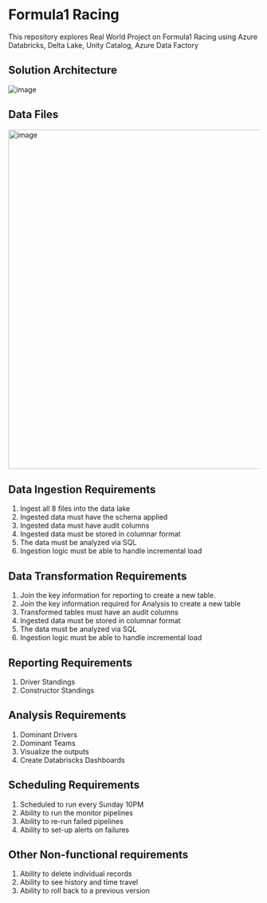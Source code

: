 # Formula1 Racing
This repository explores Real World Project on Formula1 Racing using Azure Databricks, Delta Lake, Unity Catalog, Azure Data Factory

## Solution Architecture
![image](https://github.com/user-attachments/assets/fd231956-51d5-4ad8-8e1f-4a4d318b1624)

## Data Files
<img width="681" alt="image" src="https://github.com/user-attachments/assets/8b275c74-c456-4e9f-a147-29b0f6e9774f">

## Data Ingestion Requirements
1. Ingest all 8 files into the data lake
2. Ingested data must have the schema applied
3. Ingested data must have audit columns
4. Ingested data must be stored in columnar format
5. The data must be analyzed via SQL
6. Ingestion logic must be able to handle incremental load

## Data Transformation Requirements
1. Join the key information for reporting to create a new table.
2. Join the key information required for Analysis to create a new table
3. Transformed tables must have an audit columns
4. Ingested data must be stored in columnar format
5. The data must be analyzed via SQL
6. Ingestion logic must be able to handle incremental load

## Reporting Requirements
1. Driver Standings
2. Constructor Standings

## Analysis Requirements
1. Dominant Drivers
2. Dominant Teams
3. Visualize the outputs
4. Create Databriscks Dashboards

## Scheduling Requirements
1. Scheduled to run every Sunday 10PM
2. Ability to run the monitor pipelines
3. Ability to re-run failed pipelines
4. Ability to set-up alerts on failures

## Other Non-functional requirements
1. Ability to delete individual records
2. Ability to see history and time travel
3. Ability to roll back to a previous version
   


